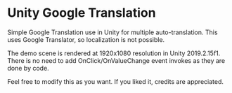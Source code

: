 # Unity Google Translation
Simple Google Translation use in Unity for multiple auto-translation. This uses Google Translator, so localization is not possible.

The demo scene is rendered at 1920x1080 resolution in Unity 2019.2.15f1. 
There is no need to add OnClick/OnValueChange event invokes as they are done by code.

Feel free to modify this as you want. If you liked it, credits are appreciated.
